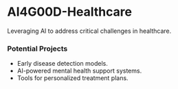 # AI4G00D-Healthcare

Leveraging AI to address critical challenges in healthcare.

### Potential Projects
- Early disease detection models.
- AI-powered mental health support systems.
- Tools for personalized treatment plans.
